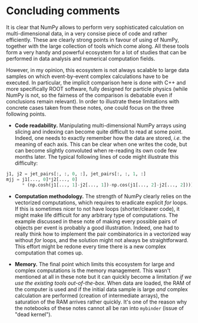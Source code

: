 # Concluding comments

It is clear that NumPy allows to perform very sophisticated calculation on multi-dimensional data, in a very consise piece of code and rather efficiently. These are clearly strong points in favour of using of NumPy, together with the large collection of tools which come along. All these tools form a very handy and powerful ecosystem for a lot of studies that can be performed in data analysis and numerical computation fields.

However, in my opinion, this ecosystem is not always scalable to large data samples on which event-by-event complex calculations have to be executed. In particular, the implicit comparison here is done with C++ and more specifically ROOT software, fully designed for particle physics (while NumPy is not, so the fairness of the comparison is debatable even if conclusions remain relevant). In order to illustrate these limitations with concrete cases taken from these notes, one could focus on the three following points.

+ **Code readability.** Manipulating multi-dimensional NumPy arrays using slicing and indexing can become quite difficult to read at some point. Indeed, one needs to exactly remember how the data are stored, *i.e.* the meaning of each axis. This can be clear when one writes the code, but can become slightly convoluted when re-reading its own code few months later. The typical following lines of code might illustrate this difficulty:
```python
j1, j2 = jet_pairs[:, :, 0, :], jet_pairs[:, :, 1, :]
mjj = j1[..., 0]*j2[..., 0]
      * (np.cosh(j1[..., 1]-j2[..., 1])-np.cos(j1[..., 2]-j2[..., 2])))
```

+ **Computation methodology.** The strength of NumPy clearly relies on the vectorized computations, which requires to eradicate explicit *for* loops. If this is sometimes nicer to not have loops (shorter/clearer code), it might make life difficult for any arbitrary type of computations. The example discussed in these note of making every possible pairs of objects per event is probably a good illustration. Indeed, one had to really think how to implement the pair combinatorics in a vectorized way without *for* loops, and the solution might not always be straightforward. This effort might be redone every time there is a new complex computation that comes up.


+ **Memory.** The final point which limits this ecosystem for large and complex computations is the memory management. This wasn't mentioned at all in these note but it can quickly become a limitation *if we use the existing tools out-of-the-box*. When data are loaded, the RAM of the computer is used and if the initial data sample is large *and* complex calculation are performed (creation of intermediate arrays), the saturation of the RAM arrives rather quickly. It's one of the reason why the notebooks of these notes cannot all be ran into `mybinder` (issue of "dead kernel").
